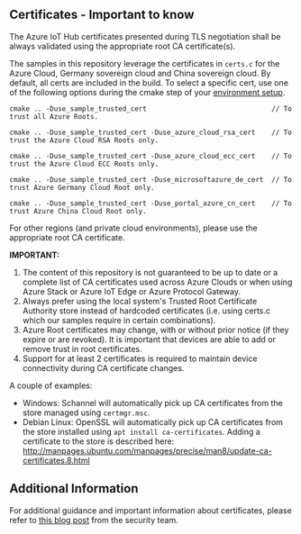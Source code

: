 ## Certificates -  Important to know

The Azure IoT Hub certificates presented during TLS negotiation shall be always validated using the appropriate root CA certificate(s).

The samples in this repository leverage the certificates in `certs.c` for the Azure Cloud, Germany sovereign cloud and China sovereign cloud. By default, all certs are included in the build. To select a specific cert, use one of the following options during the cmake step of your [environment setup](https://github.com/Azure/azure-iot-sdk-c/doc/devbox_setup.md).

```
cmake .. -Duse_sample_trusted_cert                               // To trust all Azure Roots.

cmake .. -Duse_sample_trusted_cert -Duse_azure_cloud_rsa_cert    // To trust the Azure Cloud RSA Roots only.

cmake .. -Duse_sample_trusted_cert -Duse_azure_cloud_ecc_cert    // To trust the Azure Cloud ECC Roots only.

cmake .. -Duse_sample_trusted_cert -Duse_microsoftazure_de_cert  // To trust Azure Germany Cloud Root only.

cmake .. -Duse_sample_trusted_cert -Duse_portal_azure_cn_cert    // To trust Azure China Cloud Root only.
```

For other regions (and private cloud environments), please use the appropriate root CA certificate.

__IMPORTANT:__

1. The content of this repository is not guaranteed to be up to date or a complete list of CA certificates used across Azure Clouds or when using Azure Stack or Azure IoT Edge or Azure Protocol Gateway.
1. Always prefer using the local system's Trusted Root Certificate Authority store instead of hardcoded certificates (i.e. using certs.c which our samples require in certain combinations).
1. Azure Root certificates may change, with or without prior notice (if they expire or are revoked). It is important that devices are able to add or remove trust in root certificates.
1. Support for at least 2 certificates is required to maintain device connectivity during CA certificate changes.

A couple of examples:

- Windows: Schannel will automatically pick up CA certificates from the store managed using `certmgr.msc`.
- Debian Linux: OpenSSL will automatically pick up CA certificates from the store installed using `apt install ca-certificates`. Adding a certificate to the store is described here: http://manpages.ubuntu.com/manpages/precise/man8/update-ca-certificates.8.html

## Additional Information

For additional guidance and important information about certificates, please refer to [this blog post](https://techcommunity.microsoft.com/t5/internet-of-things/azure-iot-tls-changes-are-coming-and-why-you-should-care/ba-p/1658456) from the security team.

